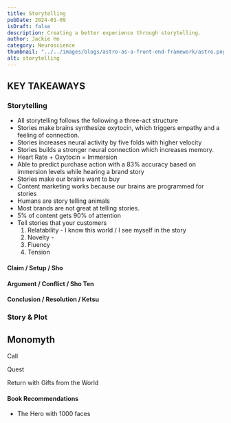 ```yaml
---
title: Storytelling
pubDate: 2024-01-09
isDraft: false
description: Creating a better experience through storytelling.
author: Jackie Ho
category: Neuroscience
thumbnail: "../../images/blogs/astro-as-a-front-end-framework/astro.png"
alt: storytelling
---
```




## KEY TAKEAWAYS

### Storytelling
- All storytelling follows the following a three-act structure
- Stories make brains synthesize oxytocin, which triggers empathy and a feeling of connection.
- Stories increases neural activity by five folds with higher velocity
- Stories builds a stronger neural connection which increases memory.
- Heart Rate + Oxytocin = Immersion
- Able to predict purchase action with a 83% accuracy based on immersion levels while hearing a brand story
- Stories make our brains want to buy
- Content marketing works because our brains are programmed for stories
- Humans are story telling animals
- Most brands are not great at telling stories.
- 5% of content gets 90% of attention
- Tell stories that your customers 
    1. Relatability - I know this world / I see myself in the story
    2. Novelty - 
    3. Fluency
    4. Tension

#### Claim / Setup / Sho


#### Argument / Conflict / Sho Ten


#### Conclusion / Resolution / Ketsu

### Story & Plot


## Monomyth
Call

Quest

Return with Gifts from the World

#### Book Recommendations
- The Hero with 1000 faces